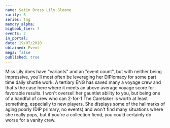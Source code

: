 ```yaml
---
name: Satin Dress Lily Sloane
rarity: 5
series: tng
memory_alpha:
bigbook_tier: 7
events: 2
in_portal:
date: 19/07/2018
obtained: Event
mega: false
published: true
---
```


Miss Lily does have "variants" and an "event count", but with neither being impressive, you'll most often be leveraging her DIPlomacy for some part time daily shuttle work. A tertiary ENG has saved many a voyage crew and that's the case here where it meets an above average voyage score for favorable results. I won't oversell her gauntlet ability to you, but being one of a handful of crew who can 2-for-1 The Caretaker is worth at least something, especially to new players. She displays some of the hallmarks of aging poorly (DIP primary, no events) and won't find many situations where she really pops, but if you're a collection fiend, you could certainly do worse for a vanity crew.
